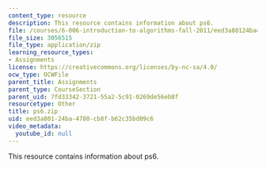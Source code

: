 ```yaml
---
content_type: resource
description: This resource contains information about ps6.
file: /courses/6-006-introduction-to-algorithms-fall-2011/eed3a80124ba4780cb8fb62c35bd09c6_ps6.zip
file_size: 3056515
file_type: application/zip
learning_resource_types:
- Assignments
license: https://creativecommons.org/licenses/by-nc-sa/4.0/
ocw_type: OCWFile
parent_title: Assignments
parent_type: CourseSection
parent_uid: 7fd33342-3721-55a2-5c91-0269de56eb8f
resourcetype: Other
title: ps6.zip
uid: eed3a801-24ba-4780-cb8f-b62c35bd09c6
video_metadata:
  youtube_id: null
---
```

This resource contains information about ps6.